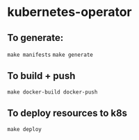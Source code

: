 # kubernetes-operator

## To generate:

`make manifests`
`make generate`

## To build + push
`make docker-build docker-push`

## To deploy resources to k8s
`make deploy`
